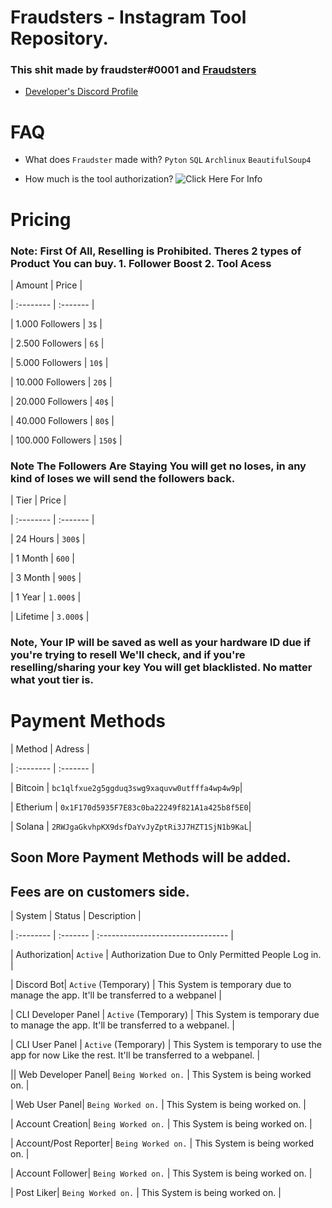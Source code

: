 # Fraudsters - Instagram Tool Repository.

### This shit made by fraudster#0001 and [Fraudsters](https://discord.gg/fraudsters)

* [Developer's Discord Profile](https://lookup.guru/920364039568236565)

# FAQ

* What does `Fraudster` made with? `Pyton` `SQL` `Archlinux` `BeautifulSoup4`

* How much is the tool authorization? ![Click Here For Info]("https://github.com/fraudsterontop/fraudster/blob/master/README.md#payment-methods-to-buy-us-dollars-")

# Pricing

### Note: First Of All, Reselling is Prohibited. Theres 2 types of Product You can buy. 1. Follower Boost 2. Tool Acess

| Amount  | Price   |

| :-------- | :------- |

| 1.000 Followers | `3$` |

| 2.500 Followers | `6$` |

| 5.000 Followers | `10$` |

| 10.000 Followers | `20$` |

| 20.000 Followers | `40$` |

| 40.000 Followers | `80$` |

| 100.000 Followers | `150$` |

### Note The Followers Are Staying You will get no loses, in any kind of loses we will send the followers back.

| Tier  | Price   |

| :-------- | :------- |

| 24 Hours | `300$` |

| 1 Month  | `600` |

| 3 Month | `900$` |

| 1 Year | `1.000$` |

| Lifetime | `3.000$` |

### Note, Your IP will be saved as well as your hardware ID due if you're trying to resell We'll check, and if you're reselling/sharing your key You will get blacklisted. No matter what yout tier is.

# Payment Methods

| Method  | Adress   |

| :-------- | :------- |

| Bitcoin | `bc1qlfxue2g5ggduq3swg9xaquvw0utfffa4wp4w9p`|

| Etherium | `0x1F170d5935F7E83c0ba22249f821A1a425b8f5E0`|

| Solana | `2RWJgaGkvhpKX9dsfDaYvJyZptRi3J7HZT1SjN1b9KaL`|

## Soon More Payment Methods will be added.

## Fees are on customers side.

| System  | Status   | Description                       |

| :-------- | :------- | :-------------------------------- |

| Authorization| `Active` | Authorization Due to Only Permitted People Log in. |

| Discord Bot| `Active` (Temporary) | This System is temporary due to manage the app. It'll be transferred to a webpanel |

| CLI Developer Panel | `Active` (Temporary) | This System is temporary due to manage the app. It'll be transferred to a webpanel. |

| CLI User Panel | `Active` (Temporary) | This System is temporary to use the app for now Like the rest. It'll be transferred to a webpanel. |

 || Web Developer Panel| `Being Worked on.` | This System is being worked on. |

| Web User Panel| `Being Worked on.` | This System is being worked on. |

| Account Creation| `Being Worked on.` | This System is being worked on. |

| Account/Post Reporter| `Being Worked on.` | This System is being worked on. |

| Account Follower| `Being Worked on.` | This System is being worked on. |

| Post Liker| `Being Worked on.` | This System is being worked on. |

